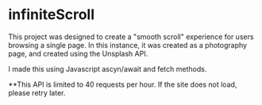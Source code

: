 # infiniteScroll

This project was designed to create a "smooth scroll" experience for users browsing a single page. 
In this instance, it was created as a photography page, and created using the Unsplash API.

I made this using Javascript ascyn/await and fetch methods. 

**This API is limited to 40 requests per hour. If the site does not load, please retry later.
